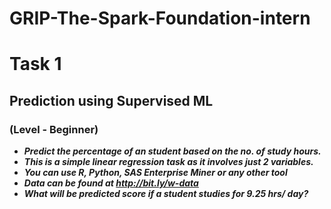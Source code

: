 # GRIP-The-Spark-Foundation-intern
# Task 1
## Prediction using Supervised ML

### (Level - Beginner)

* ***Predict the percentage of an student based on the no. of study hours.***
* ***This is a simple linear regression task as it involves just 2 variables.***
* ***You can use R, Python, SAS Enterprise Miner or any other tool***
* ***Data can be found at http://bit.ly/w-data***
* ***What will be predicted score if a student studies for 9.25 hrs/ day?***
